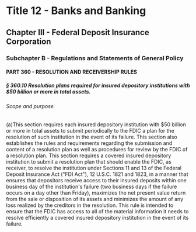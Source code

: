 
# Title 12 - Banks and Banking
## Chapter III - Federal Deposit Insurance Corporation
### Subchapter B - Regulations and Statements of General Policy
#### PART 360 - RESOLUTION AND RECEIVERSHIP RULES
##### § 360.10 Resolution plans required for insured depository institutions with $50 billion or more in total assets.
###### Scope and purpose.

(a)This section requires each insured depository institution with $50 billion or more in total assets to submit periodically to the FDIC a plan for the resolution of such institution in the event of its failure. This section also establishes the rules and requirements regarding the submission and content of a resolution plan as well as procedures for review by the FDIC of a resolution plan. This section requires a covered insured depository institution to submit a resolution plan that should enable the FDIC, as receiver, to resolve the institution under Sections 11 and 13 of the Federal Deposit Insurance Act ("FDI Act"), 12 U.S.C. 1821 and 1823, in a manner that ensures that depositors receive access to their insured deposits within one business day of the institution's failure (two business days if the failure occurs on a day other than Friday), maximizes the net present value return from the sale or disposition of its assets and minimizes the amount of any loss realized by the creditors in the resolution. This rule is intended to ensure that the FDIC has access to all of the material information it needs to resolve efficiently a covered insured depository institution in the event of its failure.
